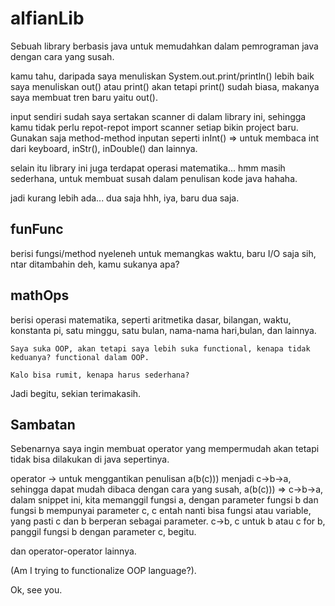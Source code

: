 # alfianLib

Sebuah library berbasis java untuk memudahkan dalam pemrograman java dengan cara yang susah.

kamu tahu, daripada saya menuliskan System.out.print/println() lebih baik saya menuliskan out() atau print() akan tetapi print() sudah biasa, makanya saya membuat tren baru yaitu out().

input sendiri sudah saya sertakan scanner di dalam library ini, sehingga kamu tidak perlu repot-repot import scanner setiap bikin project baru. Gunakan saja method-method inputan seperti inInt() => untuk membaca int dari keyboard, inStr(), inDouble() dan lainnya.

selain itu library ini juga terdapat operasi matematika... hmm masih sederhana, untuk membuat susah dalam penulisan kode java hahaha.

jadi kurang lebih ada... dua saja hhh, iya, baru dua saja.

## funFunc
berisi fungsi/method nyeleneh untuk memangkas waktu, baru I/O saja sih, ntar ditambahin deh, kamu sukanya apa?

## mathOps
berisi operasi matematika, seperti aritmetika dasar, bilangan, waktu, konstanta pi, satu minggu, satu bulan, nama-nama hari,bulan, dan lainnya.

```
Saya suka OOP, akan tetapi saya lebih suka functional, kenapa tidak keduanya? functional dalam OOP.
```

```
Kalo bisa rumit, kenapa harus sederhana?
```

Jadi begitu, sekian terimakasih.

## Sambatan
Sebenarnya saya ingin membuat operator yang mempermudah akan tetapi tidak bisa dilakukan di java sepertinya.

operator -> untuk menggantikan penulisan a(b(c))) menjadi c->b->a, sehingga dapat  mudah dibaca dengan cara yang susah,
a(b(c))) => c->b->a, dalam snippet ini, kita memanggil fungsi a, dengan parameter fungsi b dan fungsi b mempunyai parameter c, c entah nanti bisa fungsi atau variable, yang pasti c dan b berperan sebagai parameter.
c->b, c untuk b atau c for b, panggil fungsi b dengan parameter c, begitu.

dan operator-operator lainnya.

(Am I trying to functionalize OOP language?).


Ok, see you.
